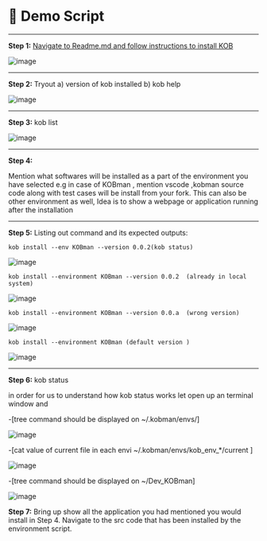 # &#x1F4D8;                                                       Demo Script
 _________________________________________________________

 **Step 1:** <u> Navigate to Readme.md and follow instructions to install KOB </u>

![image](https://user-images.githubusercontent.com/33585301/85214081-37b6c000-b384-11ea-836e-ac73281e5fb6.png)

 _________________________________________________________

**Step 2:** Tryout a) version of kob installed b) kob help

![image](https://user-images.githubusercontent.com/33585301/85214138-f7a40d00-b384-11ea-947d-39f757a8ecaa.png)
 _________________________________________________________

 **Step 3:** kob list

![image](https://user-images.githubusercontent.com/33585301/85214146-199d8f80-b385-11ea-8e2d-72c7a2293926.png)
 _________________________________________________________

**Step 4:**

Mention what softwares will be installed as a part of the environment you have selected e.g in case of KOBman , mention vscode ,kobman source code along with test cases will be install from your fork. This can also be other environment as well,  Idea is to show a webpage or application running after the installation

 _________________________________________________________

**Step 5:**
Listing out command and its expected outputs:

    kob install --env KOBman --version 0.0.2(kob status)

![image](https://user-images.githubusercontent.com/33585301/85214242-0d660200-b386-11ea-8938-1fb47a356761.png)


    kob install --environment KOBman --version 0.0.2  (already in local system)

![image](https://user-images.githubusercontent.com/33585301/85214266-3d150a00-b386-11ea-855c-fafb6ba98463.png)


    kob install --environment KOBman --version 0.0.a  (wrong version)

![image](https://user-images.githubusercontent.com/33585301/85214282-62097d00-b386-11ea-962b-9af5f1c77c5a.png)

    kob install --environment KOBman (default version )

![image](https://user-images.githubusercontent.com/33585301/85214294-849b9600-b386-11ea-88f3-9fb5b6bc0ee0.png)
 _________________________________________________________

**Step 6:** kob status

in order for us to understand how kob status works let open up an terminal window and

-[tree command should be displayed on ~/.kobman/envs/]

![image](https://user-images.githubusercontent.com/33585301/85214313-b7458e80-b386-11ea-9cc0-ee23b67a200c.png)

-[cat value of current file in each envi ~/.kobman/envs/kob_env_*/current ]

![image](https://user-images.githubusercontent.com/33585301/85214331-e8be5a00-b386-11ea-96c1-404d1fe1618b.png)


-[tree command should be displayed on ~/Dev_KOBman]

![image](https://user-images.githubusercontent.com/33585301/85214353-1c997f80-b387-11ea-9a96-a12c7192d240.png)


**Step 7:** Bring up show all the application you had mentioned you would install in Step 4. Navigate to the src code that has been installed by the environment script.

